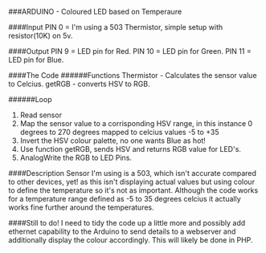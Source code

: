 ###ARDUINO - Coloured LED based on Temperaure


####Input
PIN 0  = I'm using a 503 Thermistor, simple setup with resistor(10K) on 5v.

####Output
PIN 9  = LED pin for Red.
PIN 10 = LED pin for Green.
PIN 11 = LED pin for Blue.

####The Code
######Functions
Thermistor - Calculates the sensor value to Celcius.
getRGB - converts HSV to RGB.

######Loop
1. Read sensor
2. Map the sensor value to a corrisponding HSV range, in this instance 0 degrees to 270 degrees mapped to celcius values -5 to +35
3. Invert the HSV colour palette, no one wants Blue as hot!
4. Use function getRGB, sends HSV and returns RGB value for LED's.
5. AnalogWrite the RGB to LED Pins.

####Description
Sensor I'm using is a 503, which isn't accurate compared to other devices, yet! as this isn't displaying actual values but using colour to define the temperature so it's not as important.
Although the code works for a temperature range defined as -5 to 35 degrees celcius it actually works fine further around the temperatures.

####Still to do!
I need to tidy the code up a little more and possibly add ethernet capability to the Arduino to send details to a webserver and additionally display the colour accordingly. This will likely be done in PHP.
